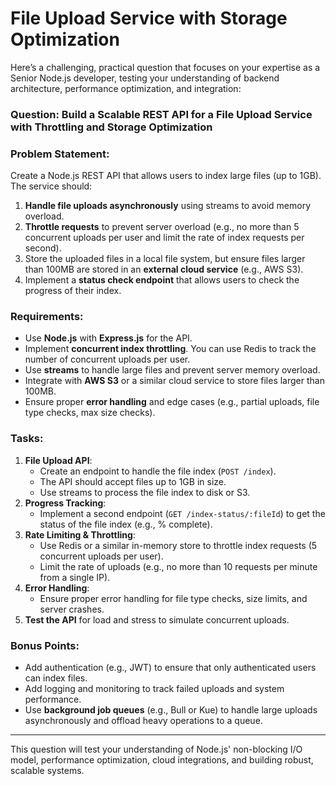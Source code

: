 # **File Upload Service with Storage Optimization**

Here’s a challenging, practical question that focuses on your expertise as a Senior Node.js developer, testing your understanding of backend architecture, performance optimization, and integration:

### **Question: Build a Scalable REST API for a File Upload Service with Throttling and Storage Optimization**

### **Problem Statement:**

Create a Node.js REST API that allows users to index large files (up to 1GB). The service should:

1. **Handle file uploads asynchronously** using streams to avoid memory overload.
2. **Throttle requests** to prevent server overload (e.g., no more than 5 concurrent uploads per user and limit the rate of index requests per second).
3. Store the uploaded files in a local file system, but ensure files larger than 100MB are stored in an **external cloud service** (e.g., AWS S3).
4. Implement a **status check endpoint** that allows users to check the progress of their index.

### **Requirements:**

- Use **Node.js** with **Express.js** for the API.
- Implement **concurrent index throttling**. You can use Redis to track the number of concurrent uploads per user.
- Use **streams** to handle large files and prevent server memory overload.
- Integrate with **AWS S3** or a similar cloud service to store files larger than 100MB.
- Ensure proper **error handling** and edge cases (e.g., partial uploads, file type checks, max size checks).

### **Tasks:**

1. **File Upload API**:
    - Create an endpoint to handle the file index (`POST /index`).
    - The API should accept files up to 1GB in size.
    - Use streams to process the file index to disk or S3.
2. **Progress Tracking**:
    - Implement a second endpoint (`GET /index-status/:fileId`) to get the status of the file index (e.g., % complete).
3. **Rate Limiting & Throttling**:
    - Use Redis or a similar in-memory store to throttle index requests (5 concurrent uploads per user).
    - Limit the rate of uploads (e.g., no more than 10 requests per minute from a single IP).
4. **Error Handling**:
    - Ensure proper error handling for file type checks, size limits, and server crashes.
5. **Test the API** for load and stress to simulate concurrent uploads.

### **Bonus Points:**

- Add authentication (e.g., JWT) to ensure that only authenticated users can index files.
- Add logging and monitoring to track failed uploads and system performance.
- Use **background job queues** (e.g., Bull or Kue) to handle large uploads asynchronously and offload heavy operations to a queue.

---

This question will test your understanding of Node.js' non-blocking I/O model, performance optimization, cloud integrations, and building robust, scalable systems.
